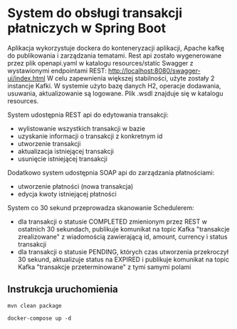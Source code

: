 # System do obsługi transakcji płatniczych w Spring Boot

Aplikacja wykorzystuje dockera do konteneryzacji aplikacji, Apache kafkę do publikowania i zarządzania tematami.
Rest api zostało wygenerowane przez plik openapi.yaml w katalogu resources/static
Swagger z wystawionymi endpointami REST: [http://localhost:8080/swagger-ui/index.html](http://localhost:8080/swagger-ui/index.html)
W celu zapewnienia większej stabilności, użyte zostały 2 instancje Kafki.
W systemie użyto bazę danych H2, operacje dodawania, usuwania, aktualizowanie są logowane.
Plik .wsdl znajduje się w katalogu resources.

System udostępnia REST api do edytowania transakcji:

* wylistowanie wszystkich transakcji w bazie
* uzyskanie informacji o transakcji z konkretnym id
* utworzenie transakcji
* aktualizacja istniejącej transakcji
* usunięcie istniejącej transakcji

Dodatkowo system udostępnia SOAP api do zarządzania płatnościami:
* utworzenie płatności (nowa transakcja)
* edycja kwoty istniejącej płatności

System co 30 sekund przeprowadza skanowanie Schedulerem:
* dla transakcji o statusie COMPLETED zmienionym przez REST w ostatnich 30
  sekundach, publikuje komunikat na topic Kafka "transakcje zrealizowane" z wiadomością zawierającą id, amount, currency i status transakcji
* dla transakcji o statusie PENDING, których czas utworzenia przekroczył 30 sekund, aktualizuje status na EXPIRED i publikuje komunikat na topic Kafka "transakcje przeterminowane" z tymi
  samymi polami

Instrukcja uruchomienia
-------------------------------
```
mvn clean package
```
 ```
docker-compose up -d
```